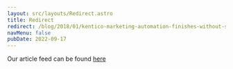 ```yaml
---
layout: src/layouts/Redirect.astro
title: Redirect
redirect: /blog/2018/01/kentico-marketing-automation-finishes-without-sending-email/
navMenu: false
pubDate: 2022-09-17
---
```

<div>
Our article feed can be found <a href="/blog/2018/01/kentico-marketing-automation-finishes-without-sending-email/">here</a>
</div>
